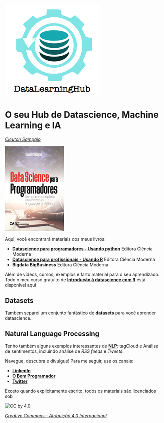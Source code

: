 ![](./logo_fundo_branco.png)
# O seu Hub de Datascience, Machine Learning e IA
[*Cleuton Sampaio*](https://github.com/cleuton)

![](./minicapa.jpg)

Aqui, você encontrará materiais dos meus livros: 
- [**Datascience para programadores - Usando python**](https://github.com/cleuton/datascience/tree/master/book/) Editora Ciência Moderna
- [**Datascience para profissionais - Usando R**](https://github.com/cleuton/datascience/tree/master/book-R) Editora Ciência Moderna
- **Bigdata BigBusiness** Editora Ciência Moderna

Além de vídeos, cursos, exemplos e farto material para o seu aprendizado. Todo o meu curso gratuito de [**Introdução à datascience com R**](R-course/README.md) está disponível aqui

## Datasets

Também separei um conjunto fantástico de [**datasets**](https://github.com/cleuton/datascience/tree/master/datasets) para você aprender datascience.

## Natural Language Processing

Tenho também alguns exemplos interessantes de [**NLP**](https://github.com/cleuton/datascience/tree/master/nlp): tagCloud e Análise de sentimentos, incluindo análise de *RSS feeds* e *Tweets*.

Navegue, descubra e divulgue! Para me seguir, use os canais: 

- [**LinkedIn**](https://www.linkedin.com/in/cleutonsampaio/)
- [**O Bom Programador**](http://obomprogramador.com)
- [**Twitter**](https://twitter.com/cleutonsampaio)

Exceto quando explicitamente escrito, todos os materiais são licenciados sob 

![CC by 4.0](https://i.creativecommons.org/l/by/4.0/88x31.png)

[*Creative Commons - Atribuição  4.0 Internacional*](http://creativecommons.org/licenses/by/4.0/)

